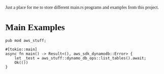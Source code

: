 <span style="font-family:'Amiri'">

Just a place for me to store different main.rs programs and examples from this project.
# Main Examples
```
pub mod aws_stuff;

#[tokio::main]
async fn main() -> Result<(), aws_sdk_dynamodb::Error> {
    let _test = aws_stuff::dynamo_db_ops::list_tables().await;
    Ok(())
}
```

</span>